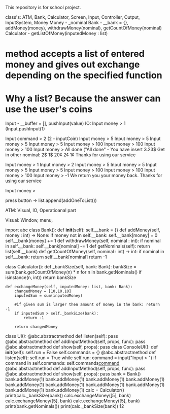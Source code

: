 This repository is for school project.

class's:
ATM, Bank, Calculator, Screen, Input, Controller, Output, InputSystem, Money
Money - _nominal
Bank - __bank = {}, addMoney(money), withdrawMoney(nominal), getCountOfMoney(nominal)
Calculator - getListOfMoney(inputedMoney : list) 
# method accepts a list of entered money and gives out exchange depending on the specified function
# Why a list? Because the answer can use the user's coins
Input - __buffer = [], pushInput(value)
IO:
Input money > 1 
(Input.pushInput(1)

Input command > 2 (2 - inputCoin)
Input money > 5
Input money > 5
Input money > 5
Input money > 5
Input money > 100 
Input money > 100
Input money > 100
Input money > All done ("All done" - 
You have insert 3.23$
Get in other nominal:
2$
1$
20¢
2¢
1¢
Thanks for using our service

Input money > 1
Input money > 2
Input money > 5
Input money > 5
Input money > 5
Input money > 5
Input money > 100
Input money > 100
Input money > 100
Input money > -1
We return you your money back.
Thanks for using our service

Input money > 






press button -> list.append(addOneToList())

ATM: 
 Visual, IO, Operatioanal part

 Visual:
  Window, menu, 


  import abc
class Bank():
  def __init__(self):
    self.__bank = {}
  def addMoney(self, money : int) -> None:
    if money not in self.__bank: 
      self.__bank[money] = 0
    self.__bank[money] += 1
  def withdrawMoney(self, nominal : int):
      if nominal in self.__bank:
        self.__bank[nominal] -= 1
  def getNominals(self):
    return list(self.__bank)
  def getCountOfMoney(self, nominal : int) -> int:
    if nominal in self.__bank:
      return self.__bank[nominal]
    return -1
  
class Calculator():
    def _bankSize(self, bank: Bank):
        bankSize = sum(bank.getCountOfMoney(n) * n for n in bank.getNominals() if isinstance(n, int))
        return bankSize

    def exchangeMoney(self, inputedMoney: list, bank: Bank):
        changedMoney = [10,10,10]
        inputedSum = sum(inputedMoney)

        #if given sum is larger then amount of money in the bank: return -1
        if inputedSum > self._bankSize(bank):
            return -1             
        
        return changedMoney

class UI():
    @abc.abstractmethod
    def listen(self): pass
    @abc.abstractmethod
    def addInputMethod(self, props, func): pass
    @abc.abstractmethod
    def show(self, props): pass
class ConsoleUI():
    def __init__(self):
       self.run = False
       self.commands = {}
    @abc.abstractmethod
    def listen(self):
        self.run = True
        while self.run:
            command = input("Input > ")
            if command in self.commands:
                self.commands[command]()
    @abc.abstractmethod
    def addInputMethod(self, props, func): pass
    @abc.abstractmethod
    def show(self, props): pass
bank = Bank()
bank.addMoney(1)
bank.addMoney(1)
bank.addMoney(1)
bank.addMoney(1)
bank.addMoney(1)
bank.addMoney(1)
bank.addMoney(1)
bank.addMoney(1)
bank.addMoney(1)
bank.addMoney(1)
calc = Calculator()
print(calc._bankSize(bank))
calc.exchangeMoney([5], bank)
calc.exchangeMoney([5], bank)
calc.exchangeMoney([5], bank)
print(bank.getNominals())
print(calc._bankSize(bank))
12

<!---
Mykyta-riabchenko/Mykyta-riabchenko is a ✨ special ✨ repository because its `README.md` (this file) appears on your GitHub profile.
You can click the Preview link to take a look at your changes.
--->

